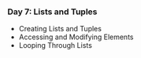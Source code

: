### Day 7: Lists and Tuples
- Creating Lists and Tuples
- Accessing and Modifying Elements
- Looping Through Lists
